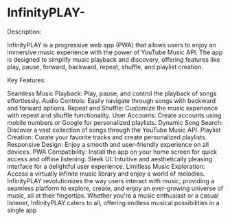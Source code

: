 # InfinityPLAY-
Description:

InfinityPLAY is a progressive web app (PWA) that allows users to enjoy an immersive music experience with the power of YouTube Music API. The app is designed to simplify music playback and discovery, offering features like play, pause, forward, backward, repeat, shuffle, and playlist creation.

Key Features:

Seamless Music Playback: Play, pause, and control the playback of songs effortlessly.
Audio Controls: Easily navigate through songs with backward and forward options.
Repeat and Shuffle: Customize the music experience with repeat and shuffle functionality.
User Accounts: Create accounts using mobile numbers or Google for personalized playlists.
Dynamic Song Search: Discover a vast collection of songs through the YouTube Music API.
Playlist Creation: Curate your favorite tracks and create personalized playlists.
Responsive Design: Enjoy a smooth and user-friendly experience on all devices.
PWA Compatibility: Install the app on your home screen for quick access and offline listening.
Sleek UI: Intuitive and aesthetically pleasing interface for a delightful user experience.
Limitless Music Exploration: Access a virtually infinite music library and enjoy a world of melodies.
InfinityPLAY revolutionizes the way users interact with music, providing a seamless platform to explore, create, and enjoy an ever-growing universe of music, all at their fingertips. Whether you're a music enthusiast or a casual listener, InfinityPLAY caters to all, offering endless musical possibilities in a single app
